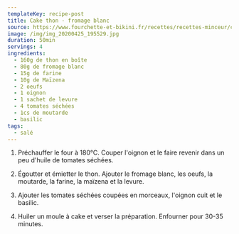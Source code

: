 ```yaml
---
templateKey: recipe-post
title: Cake thon - fromage blanc
source: https://www.fourchette-et-bikini.fr/recettes/recettes-minceur/cake-au-thon-et-tomates-sechees-allege-vite-fait.html
image: /img/img_20200425_195529.jpg
duration: 50min
servings: 4
ingredients:
  - 160g de thon en boîte
  - 80g de fromage blanc
  - 15g de farine
  - 10g de Maïzena
  - 2 oeufs
  - 1 oignon
  - 1 sachet de levure
  - 4 tomates séchées
  - 1cs de moutarde
  - basilic
tags:
  - salé
---
```

1. Préchauffer le four à 180°C. Couper l'oignon et le faire revenir dans un peu d'huile de tomates séchées.

2. Égoutter et émietter le thon. Ajouter le fromage blanc, les oeufs, la moutarde, la farine, la maïzena et la levure.

3. Ajouter les tomates séchées coupées en morceaux, l'oignon cuit et le basilic.

4. Huiler un moule à cake et verser la préparation. Enfourner pour 30-35 minutes.
